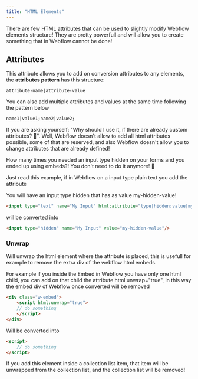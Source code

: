```yaml
---
title: "HTML Elements"
---
```


There are few HTML attributes that can be used to slightly modify Webflow elements structure! They are pretty powerfull and will allow you to create something that in Webflow cannot be done!


## Attributes

<custom-attribute dynamic name="html:attribute" value="attributes pattern"></custom-attribute>

This attribute allows you to add on conversion attributes to any elements, the **attributes pattern** has this structure:

```attribute-name|attribute-value```

You can also add multiple attributes and values at the same time following the pattern below

```name1|value1;name2|value2;```

If you are asking yourself: "Why should I use it, if there are already custom attributes? 🤔". Well, Webflow doesn't allow to add all html attributes possible, some of that are reserved, and also Webflow doesn't allow you to change attributes that are already defined!

How many times you needed an input type hidden on your forms and you ended up using embeds?! You don't need to do it anymore! 🤩

Just read this example, if in Webflow on a input type plain text you add the attribute

<custom-attribute name="html:attribute" value="type|hidden;value|my-hidden-value"></custom-attribute>

You will have an input type hidden that has as value my-hidden-value!

```html
<input type="text" name="My Input" html:attribute="type|hidden;value|my-hidden-value"/>
```

will be converted into

```html
<input type="hidden" name="My Input" value="my-hidden-value"/>
```


### Unwrap

<custom-attribute name="html:unwrap" value="true"></custom-attribute>

Will unwrap the html element where the attribute is placed, this is usefull for example to remove the extra div of the webflow html embeds.

For example if you inside the Embed in Webflow you have only one html child, you can add on that child the attribute html:unwrap="true", in this way the embed div of Webflow once converted will be removed


```html
<div class="w-embed">
    <script html:unwrap="true">
    // do something
    </script>
</div>
```

Will be converted into

```html
<script>
    // do something
</script>
```

If you add this element inside a collection list item, that item will be unwrapped from the collection list, and the collection list will be removed!